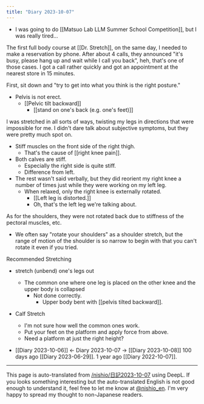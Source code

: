 ```yaml
---
title: "Diary 2023-10-07"
---
```



- I was going to do [[Matsuo Lab LLM Summer School Competition]], but I was really tired...

The first full body course at [[Dr. Stretch]], on the same day, I needed to make a reservation by phone.
After about 4 calls, they announced "it's busy, please hang up and wait while I call you back", heh, that's one of those cases.
I got a call rather quickly and got an appointment at the nearest store in 15 minutes.

First, sit down and "try to get into what you think is the right posture."
- Pelvis is not erect.
    - [[Pelvic tilt backward]]
        - [[stand on one's back (e.g. one's feet)]]

I was stretched in all sorts of ways, twisting my legs in directions that were impossible for me.
I didn't dare talk about subjective symptoms, but they were pretty much spot on.
- Stiff muscles on the front side of the right thigh.
    - That's the cause of [[right knee pain]].
- Both calves are stiff.
    - Especially the right side is quite stiff.
    - Difference from left.
- The rest wasn't said verbally, but they did reorient my right knee a number of times just while they were working on my left leg.
    - When relaxed, only the right knee is externally rotated.
        - [[Left leg is distorted.]]
        - Oh, that's the left leg we're talking about.

As for the shoulders, they were not rotated back due to stiffness of the pectoral muscles, etc.
- We often say "rotate your shoulders" as a shoulder stretch, but the range of motion of the shoulder is so narrow to begin with that you can't rotate it even if you tried.

Recommended Stretching
- stretch (unbend) one's legs out
    - The common one where one leg is placed on the other knee and the upper body is collapsed
        - Not done correctly.
            - Upper body bent with [[pelvis tilted backward]].
- Calf Stretch
    - I'm not sure how well the common ones work.
    - Put your feet on the platform and apply force from above.
    - Need a platform at just the right height?

- [[Diary 2023-10-06]] ← Diary 2023-10-07 → [[Diary 2023-10-08]]
100 days ago [[Diary 2023-06-29]].
1 year ago [[Diary 2022-10-07]].
---
This page is auto-translated from [/nishio/日記2023-10-07](https://scrapbox.io/nishio/日記2023-10-07) using DeepL. If you looks something interesting but the auto-translated English is not good enough to understand it, feel free to let me know at [@nishio_en](https://twitter.com/nishio_en). I'm very happy to spread my thought to non-Japanese readers.